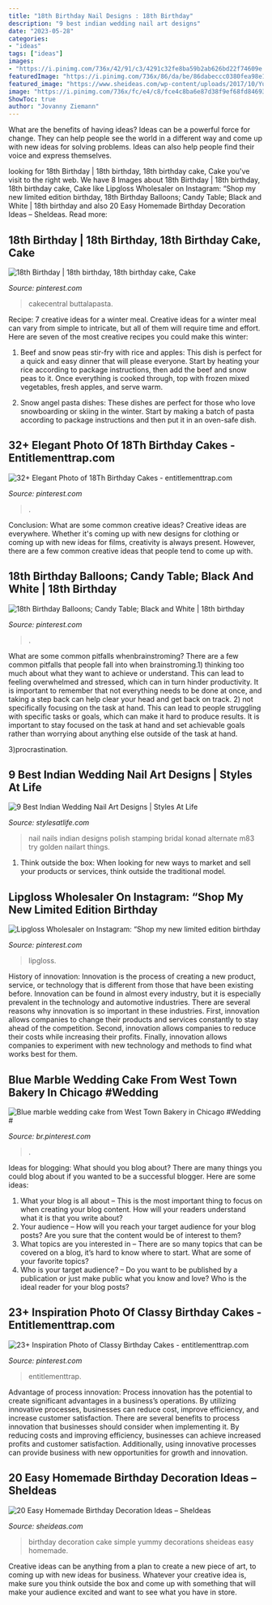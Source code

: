 ```yaml
---
title: "18th Birthday Nail Designs : 18th Birthday"
description: "9 best indian wedding nail art designs"
date: "2023-05-28"
categories:
- "ideas"
tags: ["ideas"]
images:
- "https://i.pinimg.com/736x/42/91/c3/4291c32fe8ba59b2ab626bd22f74609e.jpg"
featuredImage: "https://i.pinimg.com/736x/86/da/be/86dabeccc0380fea98e1299f9f95df1a--th-birthday-cake-beautiful-cakes.jpg"
featured_image: "https://www.sheideas.com/wp-content/uploads/2017/10/Yummy-Birthday-Cake-Decorations-for-Girls.jpg"
image: "https://i.pinimg.com/736x/fc/e4/c8/fce4c8ba6e87d38f9ef68fd8469364b1.jpg"
ShowToc: true
author: "Jovanny Ziemann"
---
```



What are the benefits of having ideas?
Ideas can be a powerful force for change. They can help people see the world in a different way and come up with new ideas for solving problems. Ideas can also help people find their voice and express themselves.

	

		
looking for 18th Birthday | 18th birthday, 18th birthday cake, Cake you've visit to the right web. We have 8 Images about 18th Birthday | 18th birthday, 18th birthday cake, Cake like Lipgloss Wholesaler on Instagram: “Shop my new limited edition birthday, 18th Birthday Balloons; Candy Table; Black and White | 18th birthday and also 20 Easy Homemade Birthday Decoration Ideas – SheIdeas. Read more:
		
    
## 18th Birthday | 18th Birthday, 18th Birthday Cake, Cake

<img loading=lazy src="https://i.pinimg.com/736x/86/da/be/86dabeccc0380fea98e1299f9f95df1a--th-birthday-cake-beautiful-cakes.jpg" onerror="this.onerror=null;this.src='https://tse1.mm.bing.net/th?id=OIP.5h0TgjWYyMu1AtnZU-hCdQHaJ4&amp;pid=15.1';" alt="18th Birthday | 18th birthday, 18th birthday cake, Cake">

_Source: pinterest.com_

>cakecentral buttalapasta. 

	

Recipe: 7 creative ideas for a winter meal.
Creative ideas for a winter meal can vary from simple to intricate, but all of them will require time and effort. Here are seven of the most creative recipes you could make this winter: 
1. Beef and snow peas stir-fry with rice and apples: This dish is perfect for a quick and easy dinner that will please everyone. Start by heating your rice according to package instructions, then add the beef and snow peas to it. Once everything is cooked through, top with frozen mixed vegetables, fresh apples, and serve warm. 

2. Snow angel pasta dishes: These dishes are perfect for those who love snowboarding or skiing in the winter. Start by making a batch of pasta according to package instructions and then put it in an oven-safe dish.

    
## 32+ Elegant Photo Of 18Th Birthday Cakes - Entitlementtrap.com

<img loading=lazy src="https://i.pinimg.com/736x/42/91/c3/4291c32fe8ba59b2ab626bd22f74609e.jpg" onerror="this.onerror=null;this.src='https://tse1.mm.bing.net/th?id=OIP.szJdLVBD76_s0JeTKa8YgQHaJ5&amp;pid=15.1';" alt="32+ Elegant Photo of 18Th Birthday Cakes - entitlementtrap.com">

_Source: pinterest.com_

>. 

	

Conclusion: What are some common creative ideas?
Creative ideas are everywhere. Whether it's coming up with new designs for clothing or coming up with new ideas for films, creativity is always present. However, there are a few common creative ideas that people tend to come up with.

    
## 18th Birthday Balloons; Candy Table; Black And White | 18th Birthday

<img loading=lazy src="https://i.pinimg.com/736x/fc/e4/c8/fce4c8ba6e87d38f9ef68fd8469364b1.jpg" onerror="this.onerror=null;this.src='https://tse3.mm.bing.net/th?id=OIP.rgftI1LUtrzk6_dO06jsrQHaJ3&amp;pid=15.1';" alt="18th Birthday Balloons; Candy Table; Black and White | 18th birthday">

_Source: pinterest.com_

>. 

	

What are some common pitfalls whenbrainstroming?
There are a few common pitfalls that people fall into when brainstroming.1) thinking too much about what they want to achieve or understand. This can lead to feeling overwhelmed and stressed, which can in turn hinder productivity. It is important to remember that not everything needs to be done at once, and taking a step back can help clear your head and get back on track.
2) not specifically focusing on the task at hand. This can lead to people struggling with specific tasks or goals, which can make it hard to produce results. It is important to stay focused on the task at hand and set achievable goals rather than worrying about anything else outside of the task at hand.

3)procrastination.

    
## 9 Best Indian Wedding Nail Art Designs | Styles At Life

<img loading=lazy src="https://2.bp.blogspot.com/-ND3pzh3qPlA/T_3YEuDGv-I/AAAAAAAABKI/JbexKy3iPrA/s1600/P1180518.jpg" onerror="this.onerror=null;this.src='https://tse4.mm.bing.net/th?id=OIP.wspJDhMNGoat05pOPvCPdAHaFj&amp;pid=15.1';" alt="9 Best Indian Wedding Nail Art Designs | Styles At Life">

_Source: stylesatlife.com_

>nail nails indian designs polish stamping bridal konad alternate m83 try golden nailart things. 

	

1. Think outside the box: When looking for new ways to market and sell your products or services, think outside the traditional model.

    
## Lipgloss Wholesaler On Instagram: “Shop My New Limited Edition Birthday

<img loading=lazy src="https://i.pinimg.com/736x/65/30/47/6530471d4ce4b4a2b06e6c3795e9e9ee.jpg" onerror="this.onerror=null;this.src='https://tse3.mm.bing.net/th?id=OIP.p_HaGSAWcOlgCGl-xhriTgHaHa&amp;pid=15.1';" alt="Lipgloss Wholesaler on Instagram: “Shop my new limited edition birthday">

_Source: pinterest.com_

>lipgloss. 

	

History of innovation:
Innovation is the process of creating a new product, service, or technology that is different from those that have been existing before. Innovation can be found in almost every industry, but it is especially prevalent in the technology and automotive industries. There are several reasons why innovation is so important in these industries. First, innovation allows companies to change their products and services constantly to stay ahead of the competition. Second, innovation allows companies to reduce their costs while increasing their profits. Finally, innovation allows companies to experiment with new technology and methods to find what works best for them.

    
## Blue Marble Wedding Cake From West Town Bakery In Chicago #Wedding #

<img loading=lazy src="https://i.pinimg.com/736x/20/81/83/208183ac8c0e3971e89cf8add3d79b59.jpg" onerror="this.onerror=null;this.src='https://tse4.mm.bing.net/th?id=OIP.C-NgBhqgsVMl1PAn2Me7HAHaIc&amp;pid=15.1';" alt="Blue marble wedding cake from West Town Bakery in Chicago #Wedding #">

_Source: br.pinterest.com_

>. 

	

Ideas for blogging: What should you blog about?
There are many things you could blog about if you wanted to be a successful blogger. Here are some ideas: 
1) What your blog is all about – This is the most important thing to focus on when creating your blog content. How will your readers understand what it is that you write about? 
2) Your audience – How will you reach your target audience for your blog posts? Are you sure that the content would be of interest to them? 
3) What topics are you interested in – There are so many topics that can be covered on a blog, it’s hard to know where to start. What are some of your favorite topics? 
4) Who is your target audience? – Do you want to be published by a publication or just make public what you know and love? Who is the ideal reader for your blog posts?

    
## 23+ Inspiration Photo Of Classy Birthday Cakes - Entitlementtrap.com

<img loading=lazy src="https://i.pinimg.com/736x/e2/e0/3e/e2e03ea77a86cca0c314572f1264daba.jpg" onerror="this.onerror=null;this.src='https://tse1.mm.bing.net/th?id=OIP.F9BUIYHBAwq_UzSX5p6CJgHaJP&amp;pid=15.1';" alt="23+ Inspiration Photo of Classy Birthday Cakes - entitlementtrap.com">

_Source: pinterest.com_

>entitlementtrap. 

	

Advantage of process innovation:
Process innovation has the potential to create significant advantages in a business’s operations. By utilizing innovative processes, businesses can reduce cost, improve efficiency, and increase customer satisfaction.
There are several benefits to process innovation that businesses should consider when implementing it. By reducing costs and improving efficiency, businesses can achieve increased profits and customer satisfaction. Additionally, using innovative processes can provide business with new opportunities for growth and innovation.

    
## 20 Easy Homemade Birthday Decoration Ideas – SheIdeas

<img loading=lazy src="https://www.sheideas.com/wp-content/uploads/2017/10/Yummy-Birthday-Cake-Decorations-for-Girls.jpg" onerror="this.onerror=null;this.src='https://tse2.mm.bing.net/th?id=OIP.RilF5mkhcch1v2f3xK7fUAHaHa&amp;pid=15.1';" alt="20 Easy Homemade Birthday Decoration Ideas – SheIdeas">

_Source: sheideas.com_

>birthday decoration cake simple yummy decorations sheideas easy homemade. 

	

Creative ideas can be anything from a plan to create a new piece of art, to coming up with new ideas for business. Whatever your creative idea is, make sure you think outside the box and come up with something that will make your audience excited and want to see what you have in store.

